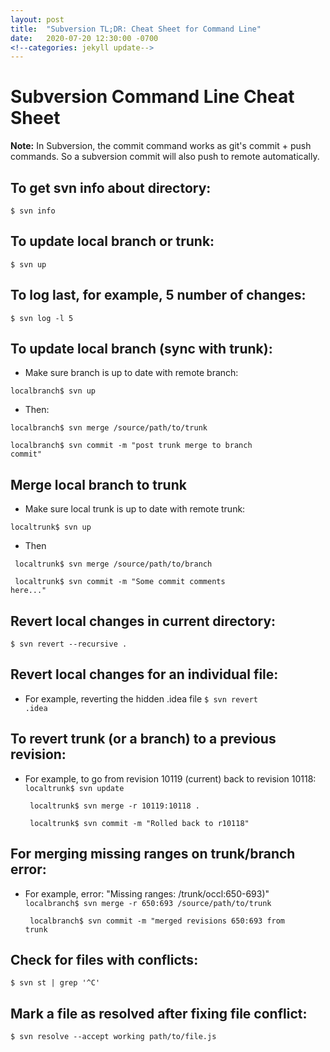```yaml
---
layout: post
title:  "Subversion TL;DR: Cheat Sheet for Command Line"
date:   2020-07-20 12:30:00 -0700
<!--categories: jekyll update-->
---
```


# Subversion Command Line Cheat Sheet
**Note:** In Subversion, the commit command works as git's commit + push commands. So a subversion commit will also push to remote automatically.

## To get svn info about directory:
<code>$ svn info</code>

## To update local branch or trunk:
<code>$ svn up</code>

## To log last, for example, 5 number of changes:
<code>$ svn log -l 5</code>

## To update local branch (sync with trunk):
* Make sure branch is up to date with remote branch:

<code>localbranch$ svn up</code>

* Then:

<code>localbranch$ svn merge /source/path/to/trunk</code>

<code>localbranch$ svn commit -m "post trunk merge to branch commit"</code>

## Merge local branch to trunk
* Make sure local trunk is up to date with remote trunk:

<code>localtrunk$ svn up</code>

* Then

<code> localtrunk$ svn merge /source/path/to/branch </code>

<code> localtrunk$ svn commit -m "Some commit comments here..."</code>

## Revert local changes in current directory:
<code>$ svn revert --recursive .</code>

## Revert local changes for an individual file:
* For example, reverting the hidden .idea file
    <code>$ svn revert .idea</code>

## To revert trunk (or a branch) to a previous revision:
* For example, to go from revision 10119 (current) back to revision 10118:
    <code> localtrunk$ svn update  </code>
    
    <code> localtrunk$ svn merge -r 10119:10118 . </code>
    
    <code> localtrunk$ svn commit -m "Rolled back to r10118" </code>

## For merging missing ranges on trunk/branch error:
* For example, error: "Missing ranges: /trunk/occl:650-693)"
    <code> localbranch$ svn merge -r 650:693 /source/path/to/trunk</code>
    
    <code> localbranch$ svn commit -m "merged revisions 650:693 from trunk </code>
    
## Check for files with conflicts:
<code>$ svn st | grep '^C'</code>

## Mark a file as resolved after fixing file conflict:
 <code>$ svn resolve --accept working path/to/file.js</code>







